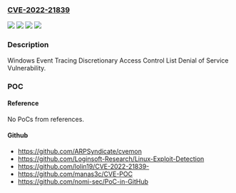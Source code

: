 ### [CVE-2022-21839](https://cve.mitre.org/cgi-bin/cvename.cgi?name=CVE-2022-21839)
![](https://img.shields.io/static/v1?label=Product&message=Windows%20Server&color=blue)
![](https://img.shields.io/static/v1?label=Product&message=Windows&color=blue)
![](https://img.shields.io/static/v1?label=Version&message=n%2Fa&color=blue)
![](https://img.shields.io/static/v1?label=Vulnerability&message=Denial%20of%20Service&color=brighgreen)

### Description

Windows Event Tracing Discretionary Access Control List Denial of Service Vulnerability.

### POC

#### Reference
No PoCs from references.

#### Github
- https://github.com/ARPSyndicate/cvemon
- https://github.com/Loginsoft-Research/Linux-Exploit-Detection
- https://github.com/lolin19/CVE-2022-21839-
- https://github.com/manas3c/CVE-POC
- https://github.com/nomi-sec/PoC-in-GitHub

